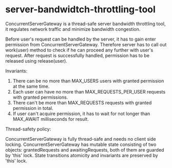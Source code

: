 # server-bandwidtch-throttling-tool

 ConcurrentServerGateway is a thread-safe server bandwidth throttling tool, it regulates network traffic and minimize bandwidth congestion. 
 
 Before user's request can be handled by the server, it has to gain enter permission from ConcurrentServerGateway.
 Therefore server has to call out work(user) method to check if he can proceed any further with user's request.
 After request is successfully handled, permission has to be released using release(user).
 
 Invariants:
 
 1. There can be no more than MAX_USERS users with granted permission at the same time.
 2. Each user can have no more than MAX_REQUESTS_PER_USER requests with granted permissions.
 3. There can't be more than MAX_REQUESTS requests with granted permission in total. 
 4. If user can't acquire permission, it has to wait for not longer than MAX_AWAIT milliseconds for result.
  
 Thread-safety policy:
 
 ConcurrentServerGateway is fully thread-safe and needs no client side locking.
 ConcurrentServerGateway has mutable state consisting of two objects: grantedRequests and awaitingRequests, 
 both of them are guarded by 'this' lock. 
 State transitions atomicity and invariants are preserved by 'this' lock.

